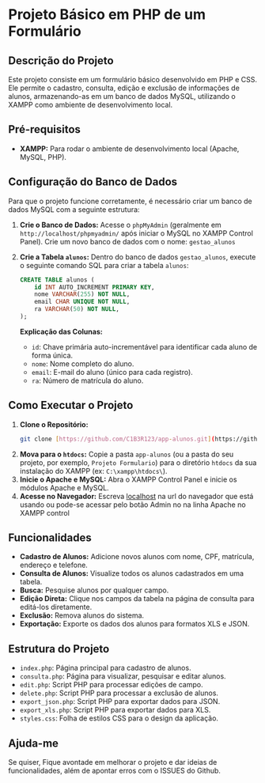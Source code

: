 # Projeto Básico em PHP de um Formulário

## Descrição do Projeto
Este projeto consiste em um formulário básico desenvolvido em PHP e CSS. Ele permite o cadastro, consulta, edição e exclusão de informações de alunos, armazenando-as em um banco de dados MySQL, utilizando o XAMPP como ambiente de desenvolvimento local.

## Pré-requisitos
* **XAMPP:** Para rodar o ambiente de desenvolvimento local (Apache, MySQL, PHP).

## Configuração do Banco de Dados

Para que o projeto funcione corretamente, é necessário criar um banco de dados MySQL com a seguinte estrutura:

1.  **Crie o Banco de Dados:**
    Acesse o `phpMyAdmin` (geralmente em `http://localhost/phpmyadmin/` após iniciar o MySQL no XAMPP Control Panel).
    Crie um novo banco de dados com o nome: `gestao_alunos`

2.  **Crie a Tabela `alunos`:**
    Dentro do banco de dados `gestao_alunos`, execute o seguinte comando SQL para criar a tabela `alunos`:

    ```sql
    CREATE TABLE alunos (
        id INT AUTO_INCREMENT PRIMARY KEY,
        nome VARCHAR(255) NOT NULL,
        email CHAR UNIQUE NOT NULL,
        ra VARCHAR(50) NOT NULL,
    );
    ```
 
    **Explicação das Colunas:**
    * `id`: Chave primária auto-incrementável para identificar cada aluno de forma única.
    * `nome`: Nome completo do aluno.
    * `email`: E-mail do aluno (único para cada registro).
    * `ra`: Número de matrícula do aluno.

   

## Como Executar o Projeto

1.  **Clone o Repositório:**
    ```bash
    git clone [https://github.com/C1B3R123/app-alunos.git](https://github.com/C1B3R123/app-alunos.git)
    ```
2.  **Mova para o `htdocs`:**
    Copie a pasta `app-alunos` (ou a pasta do seu projeto, por exemplo, `Projeto Formulario`) para o diretório `htdocs` da sua instalação do XAMPP (ex: `C:\xampp\htdocs\`).
3.  **Inicie o Apache e MySQL:**
    Abra o XAMPP Control Panel e inicie os módulos Apache e MySQL.
4.  **Acesse no Navegador:**
    Escreva [localhost](http://localhost/) na url do navegador que está usando ou pode-se acessar pelo botão Admin no na linha Apache no XAMPP control
    
## Funcionalidades

* **Cadastro de Alunos:** Adicione novos alunos com nome, CPF, matrícula, endereço e telefone.
* **Consulta de Alunos:** Visualize todos os alunos cadastrados em uma tabela.
* **Busca:** Pesquise alunos por qualquer campo.
* **Edição Direta:** Clique nos campos da tabela na página de consulta para editá-los diretamente.
* **Exclusão:** Remova alunos do sistema.
* **Exportação:** Exporte os dados dos alunos para formatos XLS e JSON.

## Estrutura do Projeto

* `index.php`: Página principal para cadastro de alunos.
* `consulta.php`: Página para visualizar, pesquisar e editar alunos.
* `edit.php`: Script PHP para processar edições de campo.
* `delete.php`: Script PHP para processar a exclusão de alunos.
* `export_json.php`: Script PHP para exportar dados para JSON.
* `export_xls.php`: Script PHP para exportar dados para XLS.
* `styles.css`: Folha de estilos CSS para o design da aplicação.

## Ajuda-me
Se quiser, Fique avontade em melhorar o projeto e dar ideias de funcionalidades, além de apontar erros com o ISSUES do Github.

